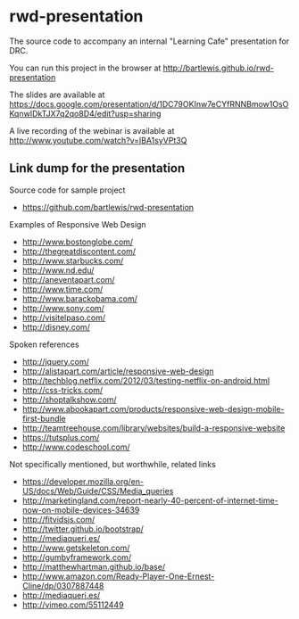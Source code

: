 rwd-presentation
================

The source code to accompany an internal "Learning Cafe" presentation for DRC.

You can run this project in the browser at http://bartlewis.github.io/rwd-presentation

The slides are available at https://docs.google.com/presentation/d/1DC79OKInw7eCYfRNNBmow1OsOKqnwIDkTJX7q2qo8D4/edit?usp=sharing

A live recording of the webinar is available at http://www.youtube.com/watch?v=lBA1syVPt3Q

Link dump for the presentation
------------------------------

Source code for sample project
 * https://github.com/bartlewis/rwd-presentation

Examples of Responsive Web Design
 * http://www.bostonglobe.com/
 * http://thegreatdiscontent.com/
 * http://www.starbucks.com/
 * http://www.nd.edu/
 * http://aneventapart.com/
 * http://www.time.com/
 * http://www.barackobama.com/
 * http://www.sony.com/
 * http://visitelpaso.com/
 * http://disney.com/

Spoken references
 * http://jquery.com/
 * http://alistapart.com/article/responsive-web-design
 * http://techblog.netflix.com/2012/03/testing-netflix-on-android.html
 * http://css-tricks.com/
 * http://shoptalkshow.com/
 * http://www.abookapart.com/products/responsive-web-design-mobile-first-bundle
 * http://teamtreehouse.com/library/websites/build-a-responsive-website
 * https://tutsplus.com/
 * http://www.codeschool.com/

Not specifically mentioned, but worthwhile, related links
 * https://developer.mozilla.org/en-US/docs/Web/Guide/CSS/Media_queries
 * http://marketingland.com/report-nearly-40-percent-of-internet-time-now-on-mobile-devices-34639
 * http://fitvidsjs.com/
 * http://twitter.github.io/bootstrap/
 * http://mediaqueri.es/
 * http://www.getskeleton.com/
 * http://gumbyframework.com/
 * http://matthewhartman.github.io/base/
 * http://www.amazon.com/Ready-Player-One-Ernest-Cline/dp/0307887448
 * http://mediaqueri.es/
 * http://vimeo.com/55112449